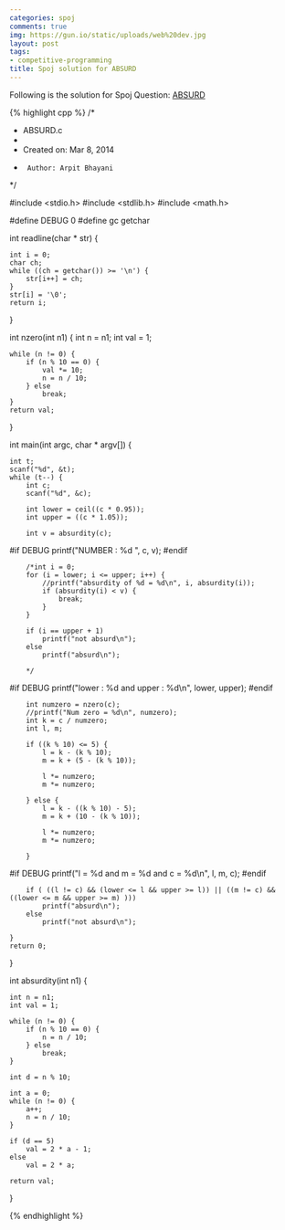 ```yaml
---
categories: spoj
comments: true
img: https://gun.io/static/uploads/web%20dev.jpg
layout: post
tags:
- competitive-programming
title: Spoj solution for ABSURD
---
```


Following is the solution for Spoj Question: [ABSURD](http://www.spoj.com/problems/ABSURD/)

{% highlight cpp %}
/*
 * ABSURD.c
 *
 *  Created on: Mar 8, 2014
 *      Author: Arpit Bhayani
 */

#include <stdio.h>
#include <stdlib.h>
#include <math.h>

#define DEBUG 0
#define gc getchar

int readline(char * str) {

	int i = 0;
	char ch;
	while ((ch = getchar()) >= '\n') {
		str[i++] = ch;
	}
	str[i] = '\0';
	return i;
}

int nzero(int n1) {
	int n = n1;
	int val = 1;

	while (n != 0) {
		if (n % 10 == 0) {
			val *= 10;
			n = n / 10;
		} else
			break;
	}
	return val;
}


int main(int argc, char * argv[]) {

	int t;
	scanf("%d", &t);
	while (t--) {
		int c;
		scanf("%d", &c);

		int lower = ceil((c * 0.95));
		int upper = ((c * 1.05));

		int v = absurdity(c);

#if DEBUG
		printf("NUMBER : %d ", c, v);
#endif

		/*int i = 0;
		for (i = lower; i <= upper; i++) {
			//printf("absurdity of %d = %d\n", i, absurdity(i));
			if (absurdity(i) < v) {
				break;
			}
		}

		if (i == upper + 1)
			printf("not absurd\n");
		else
			printf("absurd\n");

		*/

#if DEBUG
		printf("lower : %d and upper : %d\n", lower, upper);
#endif

		int numzero = nzero(c);
		//printf("Num zero = %d\n", numzero);
		int k = c / numzero;
		int l, m;

		if ((k % 10) <= 5) {
			l = k - (k % 10);
			m = k + (5 - (k % 10));

			l *= numzero;
			m *= numzero;

		} else {
			l = k - ((k % 10) - 5);
			m = k + (10 - (k % 10));

			l *= numzero;
			m *= numzero;

		}

#if DEBUG
		printf("l = %d and m = %d and c = %d\n", l, m, c);
#endif

		if ( ((l != c) && (lower <= l && upper >= l)) || ((m != c) && ((lower <= m && upper >= m) )))
			printf("absurd\n");
		else
			printf("not absurd\n");

	}
	return 0;
}

int absurdity(int n1) {

	int n = n1;
	int val = 1;

	while (n != 0) {
		if (n % 10 == 0) {
			n = n / 10;
		} else
			break;
	}

	int d = n % 10;

	int a = 0;
	while (n != 0) {
		a++;
		n = n / 10;
	}

	if (d == 5)
		val = 2 * a - 1;
	else
		val = 2 * a;

	return val;
}

{% endhighlight %}